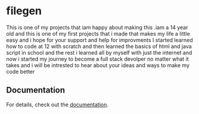 # filegen
 This is one of my projects that iam happy about making this .iam a 14 year old and this is one of my first projects that i made that makes my life a little easy and i hope for your  support and help for improvments I started learned how to code at 12 with scratch and then learned the basics of html and java script in school and the rest i learned all by myself with just the internet and now i started my journey to become a full stack devolper no matter what it takes and i will be intrested to hear about your ideas and ways to make my code better 
## Documentation
For details, check out the [documentation](doc.md).
